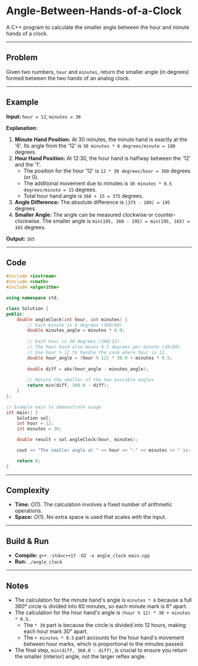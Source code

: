 # Angle-Between-Hands-of-a-Clock

A C++ program to calculate the smaller angle between the hour and minute hands of a clock.

-----

## Problem

Given two numbers, `hour` and `minutes`, return the smaller angle (in degrees) formed between the two hands of an analog clock.

-----

## Example

**Input:** `hour = 12`, `minutes = 30`

**Explanation:**

1.  **Minute Hand Position:** At 30 minutes, the minute hand is exactly at the '6'. Its angle from the '12' is `30 minutes * 6 degrees/minute = 180` degrees.
2.  **Hour Hand Position:** At 12:30, the hour hand is halfway between the '12' and the '1'.
      * The position for the hour '12' is `12 * 30 degrees/hour = 360` degrees (or 0).
      * The additional movement due to minutes is `30 minutes * 0.5 degrees/minute = 15` degrees.
      * Total hour hand angle is `360 + 15 = 375` degrees.
3.  **Angle Difference:** The absolute difference is `|375 - 180| = 195` degrees.
4.  **Smaller Angle:** The angle can be measured clockwise or counter-clockwise. The smaller angle is `min(195, 360 - 195) = min(195, 165) = 165` degrees.

**Output:** `165`

-----

## Code

```cpp
#include <iostream>
#include <cmath>
#include <algorithm>

using namespace std;

class Solution {
public:
    double angleClock(int hour, int minutes) {
        // Each minute is 6 degrees (360/60)
        double minutes_angle = minutes * 6.0;
        
        // Each hour is 30 degrees (360/12).
        // The hour hand also moves 0.5 degrees per minute (30/60).
        // Use hour % 12 to handle the case where hour is 12.
        double hour_angle = (hour % 12) * 30.0 + minutes * 0.5;
        
        double diff = abs(hour_angle - minutes_angle);
        
        // Return the smaller of the two possible angles
        return min(diff, 360.0 - diff);
    }
};

// Example main to demonstrate usage
int main() {
    Solution sol;
    int hour = 12;
    int minutes = 30;

    double result = sol.angleClock(hour, minutes);

    cout << "The smaller angle at " << hour << ":" << minutes << " is: " << result << " degrees." << endl; // Output: 165

    return 0;
}
```

-----

## Complexity

  - **Time:** $O(1)$. The calculation involves a fixed number of arithmetic operations.
  - **Space:** $O(1)$. No extra space is used that scales with the input.

-----

## Build & Run

  - **Compile:** `g++ -std=c++17 -O2 -o angle_clock main.cpp`
  - **Run:** `./angle_clock`

-----

## Notes

  - The calculation for the minute hand's angle is `minutes * 6` because a full 360° circle is divided into 60 minutes, so each minute mark is 6° apart.
  - The calculation for the hour hand's angle is `(hour % 12) * 30 + minutes * 0.5`.
      - The `* 30` part is because the circle is divided into 12 hours, making each hour mark 30° apart.
      - The `+ minutes * 0.5` part accounts for the hour hand's movement between hour marks, which is proportional to the minutes passed.
  - The final step, `min(diff, 360.0 - diff)`, is crucial to ensure you return the smaller (interior) angle, not the larger reflex angle.
